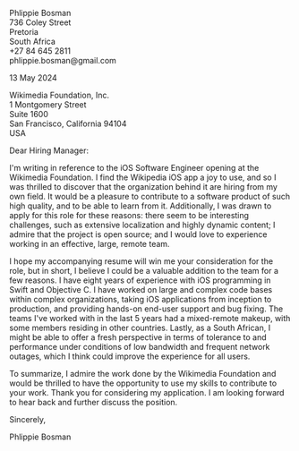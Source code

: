 <p class="address">
Phlippie Bosman<br>
736 Coley Street<br>
Pretoria<br/>
South Africa<br/>
+27 84 645 2811<br/>
phlippie.bosman@gmail.com<br/>
</p>

13 May 2024

<p class="address">
Wikimedia Foundation, Inc.<br>
1 Montgomery Street<br>
Suite 1600<br>
San Francisco, California 94104<br>
USA<br/>
</p>

Dear Hiring Manager:

I'm writing in reference to the iOS Software Engineer opening at the Wikimedia Foundation. I find the Wikipedia iOS app a joy to use, and so I was thrilled to discover that the organization behind it are hiring from my own field. It would be a pleasure to contribute to a software product of such high quality, and to be able to learn from it. Additionally, I was drawn to apply for this role for these reasons: there seem to be interesting challenges, such as extensive localization and highly dynamic content; I admire that the project is open source; and I would love to experience working in an effective, large, remote team.

I hope my accompanying resume will win me your consideration for the role, but in short, I believe I could be a valuable addition to the team for a few reasons. I have eight years of experience with iOS programming in Swift and Objective C. I have worked on large and complex code bases within complex organizations, taking iOS applications from inception to production, and providing hands-on end-user support and bug fixing. The teams I've worked with in the last 5 years had a mixed-remote makeup, with some members residing in other countries. Lastly, as a South African, I might be able to offer a fresh perspective in terms of tolerance to and performance under conditions of low bandwidth and frequent network outages, which I think could improve the experience for all users.

To summarize, I admire the work done by the Wikimedia Foundation and would be thrilled to have the opportunity to use my skills to contribute to your work. Thank you for considering my application. I am looking forward to hear back and further discuss the position.

Sincerely,

Phlippie Bosman
